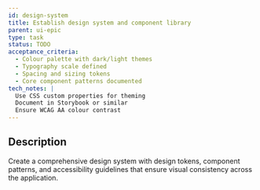 ```yaml
---
id: design-system
title: Establish design system and component library
parent: ui-epic
type: task
status: TODO
acceptance_criteria:
  - Colour palette with dark/light themes
  - Typography scale defined
  - Spacing and sizing tokens
  - Core component patterns documented
tech_notes: |
  Use CSS custom properties for theming
  Document in Storybook or similar
  Ensure WCAG AA colour contrast
---
```


## Description

Create a comprehensive design system with design tokens, component patterns, and accessibility guidelines that ensure visual consistency across the application.
